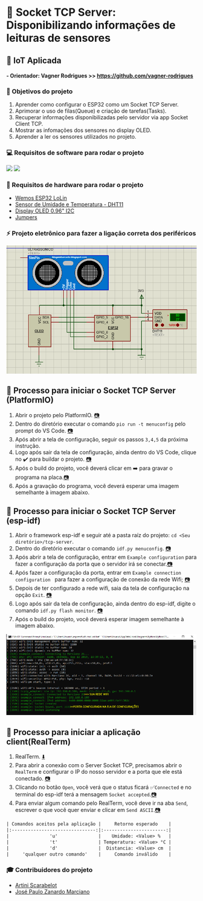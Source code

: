 # :bookmark_tabs: Socket TCP Server: Disponibilizando informações de leituras de sensores
## :rocket: IoT Aplicada
#### - Orientador: Vagner Rodrigues >> https://github.com/vagner-rodrigues 

### :dart: Objetivos do projeto
1. Aprender como configurar o ESP32 como um Socket TCP Server.
2. Aprimorar o uso de filas(Queue) e criação de tarefas(Tasks).
3. Recuperar informações disponibilizadas pelo servidor via app Socket Client TCP.
4. Mostrar as infomações dos sensores no display OLED.
5. Aprender a ler os sensores utilizados no projeto.

### :computer: Requisitos de software para rodar o projeto
<img src="https://img.shields.io/static/v1?label=ESP-IDF&message=V2.3&color=007ACC&style=for-the-badge"/>

<img src="https://img.shields.io/static/v1?label=VS Code&message=PlatformIO Extension&color=007ACC&style=for-the-badge"/>

### :electric_plug: Requisitos de hardware para rodar o projeto
- [Wemos ESP32 LoLin](https://diyprojects.io/media/2018/01/xwemos-lolin32-oled-ssd1306-face-to-face-aliexpress.jpg.pagespeed.ic.zh-bR05Y9m.jpg)
- [Sensor de Umidade e Temperatura - DHT11](https://www.vidadesilicio.com.br/media/catalog/product/cache/2/thumbnail/450x450/9df78eab33525d08d6e5fb8d27136e95/d/h/dht11_pins.png)
- [Display OLED 0.96" I2C](https://uploads.filipeflop.com/2015/06/FF_banner_face_intel_galileo_blog.png)
- [Jumpers](https://store-cdn.arduino.cc/usa/catalog/product/cache/1/image/520x330/604a3538c15e081937dbfbd20aa60aad/c/0/c000036_featured_1.jpg)

### :zap: Projeto eletrônico para fazer a ligação correta dos periféricos

![Esquemático](img-readme/esquematico.png)


## :link: Processo para iniciar o Socket TCP Server (PlatformIO) 
1. Abrir o projeto pelo PlatformIO. [:camera:](img-readme/platformIO.png)
2. Dentro do diretório executar  o comando ```pio run -t menuconfig``` pelo prompt do VS Code. [:camera:](img-readme/config-platformIO.png)
3. Após abrir a tela de configuração, seguir os passos ```3,4,5``` da próxima instrução.
4. Logo após sair da tela de configuração, ainda dentro do VS Code, clique no :heavy_check_mark: para buildar o projeto. [:camera:](img-readme/build-platformIO.png)
5. Após o build do projeto, você deverá clicar em :arrow_right: para gravar o programa na placa.[:camera:](img-readme/gravando-platformIO.png)
6. Após a gravação do programa, você deverá esperar uma imagem semelhante à imagem abaixo.

## :link: Processo para iniciar o Socket TCP Server (esp-idf) 
1. Abrir o framework esp-idf e seguir até a pasta raíz do projeto:  ```cd <Seu diretório>/tcp-server```.
2. Dentro do diretório executar  o comando ```idf.py menuconfig```. [:camera:](img-readme/idf-py-menu-config.png)
3. Após abrir a tela de configuração, entrar em ```Example configuration``` para fazer a configuração da porta que o servidor irá se conectar.[:camera:](img-readme/example-configuration.png)
4. Após fazer a configuração da porta, entrar em ```Example connection configuration ``` para fazer a configuração de conexão da rede Wifi; [:camera:](img-readme/example-connection-configuration.png)
5. Depois de ter configurado a rede wifi, saia da tela de configuração na opção ```Exit```.  [:camera:](img-readme/saia-da-tela.png)
6. Logo após sair da tela de configuração, ainda dentro do esp-idf, digite o comando ```idf.py flash monitor```. [:camera:](img-readme/flash-monitor.png)
7. Após o build do projeto, você deverá esperar imagem semelhante à imagem abaixo.

![Servidor rodando](img-readme/rodando-server.png)

## :link: Processo para iniciar a aplicação client(RealTerm)
1. RealTerm. [:arrow_down:](https://sourceforge.net/projects/realterm/)
2. Para abrir a conexão com o Server Socket TCP, precisamos abrir o ```RealTerm``` e configurar o IP do nosso servidor e a porta que ele está conectado.  [:camera:](img-readme/real-term-inicio.png)
3. Clicando no botão ```Open```, você verá que o status ficará :white_check_mark:```Connected``` e no terminal do esp-idf terá a mensagem ```Socket accepted```.[:camera:](img-readme/real-term-conectado.png)
4. Para enviar algum comando pelo RealTerm, você deve ir na aba ```Send```, escrever o que você quer enviar e clicar em ``Send ASCII``.[:camera:](img-readme/real-term-envio-mensagem.png)


````
| Comandos aceitos pela aplicação |     Retorno esperado    |
|:-------------------------------:|:-----------------------:|
|               'u'               |    Umidade: <Value> %   |
|               't'               | Temperatura: <Value> °C |
|               'd'               |  Distancia: <Value> cm  |
|     'qualquer outro comando'    |     Comando inválido    |
````




### :mortar_board: Contribuidores do projeto 
 - [Artini Scarabelot](https://github.com/artinisc)
 - [José Paulo Zanardo Marciano](https://github.com/joseMarciano) 

